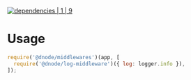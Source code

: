 [![dependencies | 1 | 9](https://img.shields.io/badge/dependencies-1%20|%209-blue.svg)](DEPENDENCIES.md)

# Usage

```javascript
require('@dnode/middlewares')(app, [
  require('@dnode/log-middleware')({ log: logger.info }),
]);
```
